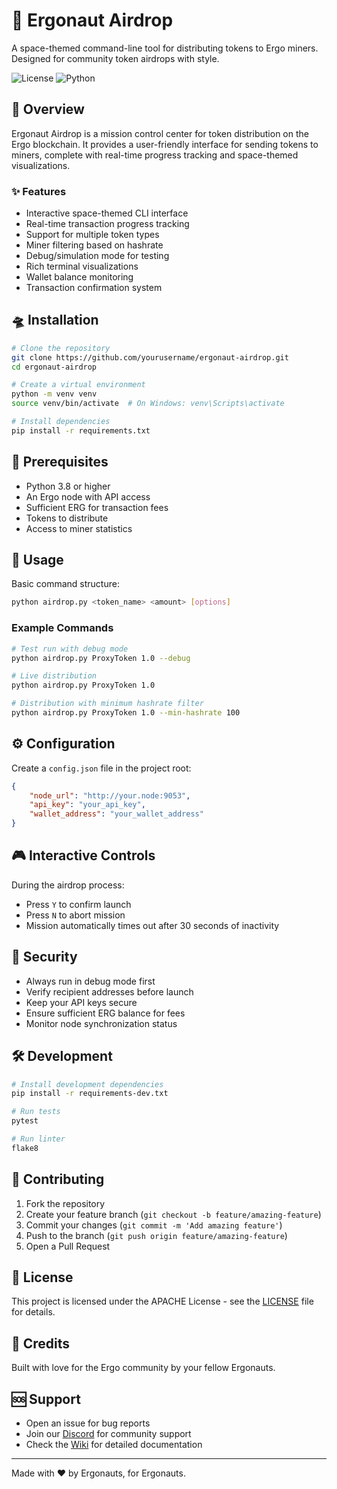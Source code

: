 # 🚀 Ergonaut Airdrop

A space-themed command-line tool for distributing tokens to Ergo miners. Designed for community token airdrops with style.

![License](https://img.shields.io/badge/license-Apache--2.0-blue.svg)
![Python](https://img.shields.io/badge/python-3.8%2B-blue)

## 🌟 Overview

Ergonaut Airdrop is a mission control center for token distribution on the Ergo blockchain. It provides a user-friendly interface for sending tokens to miners, complete with real-time progress tracking and space-themed visualizations.

### ✨ Features

- Interactive space-themed CLI interface
- Real-time transaction progress tracking
- Support for multiple token types
- Miner filtering based on hashrate
- Debug/simulation mode for testing
- Rich terminal visualizations
- Wallet balance monitoring
- Transaction confirmation system

## 🛸 Installation

```bash
# Clone the repository
git clone https://github.com/yourusername/ergonaut-airdrop.git
cd ergonaut-airdrop

# Create a virtual environment
python -m venv venv
source venv/bin/activate  # On Windows: venv\Scripts\activate

# Install dependencies
pip install -r requirements.txt
```

## 🎯 Prerequisites

- Python 3.8 or higher
- An Ergo node with API access
- Sufficient ERG for transaction fees
- Tokens to distribute
- Access to miner statistics

## 🚀 Usage

Basic command structure:
```bash
python airdrop.py <token_name> <amount> [options]
```

### Example Commands

```bash
# Test run with debug mode
python airdrop.py ProxyToken 1.0 --debug

# Live distribution
python airdrop.py ProxyToken 1.0

# Distribution with minimum hashrate filter
python airdrop.py ProxyToken 1.0 --min-hashrate 100
```

## ⚙️ Configuration

Create a `config.json` file in the project root:

```json
{
    "node_url": "http://your.node:9053",
    "api_key": "your_api_key",
    "wallet_address": "your_wallet_address"
}
```

## 🎮 Interactive Controls

During the airdrop process:
- Press `Y` to confirm launch
- Press `N` to abort mission
- Mission automatically times out after 30 seconds of inactivity

## 🔐 Security

- Always run in debug mode first
- Verify recipient addresses before launch
- Keep your API keys secure
- Ensure sufficient ERG balance for fees
- Monitor node synchronization status

## 🛠️ Development

```bash
# Install development dependencies
pip install -r requirements-dev.txt

# Run tests
pytest

# Run linter
flake8
```

## 🤝 Contributing

1. Fork the repository
2. Create your feature branch (`git checkout -b feature/amazing-feature`)
3. Commit your changes (`git commit -m 'Add amazing feature'`)
4. Push to the branch (`git push origin feature/amazing-feature`)
5. Open a Pull Request

## 📜 License

This project is licensed under the APACHE License - see the [LICENSE](LICENSE) file for details.

## 🌌 Credits

Built with love for the Ergo community by your fellow Ergonauts.

## 🆘 Support

- Open an issue for bug reports
- Join our [Discord](https://discord.gg/your-invite) for community support
- Check the [Wiki](https://github.com/yourusername/ergonaut-airdrop/wiki) for detailed documentation

---

Made with ❤️ by Ergonauts, for Ergonauts.
